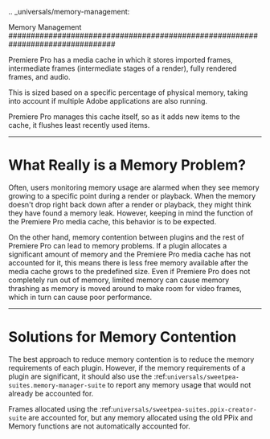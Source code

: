 .. _universals/memory-management:

Memory Management
################################################################################

Premiere Pro has a media cache in which it stores imported frames, intermediate frames (intermediate stages of a render), fully rendered frames, and audio.

This is sized based on a specific percentage of physical memory, taking into account if multiple Adobe applications are also running.

Premiere Pro manages this cache itself, so as it adds new items to the cache, it flushes least recently used items.

----

What Really is a Memory Problem?
================================================================================

Often, users monitoring memory usage are alarmed when they see memory growing to a specific point during a render or playback. When the memory doesn't drop right back down after a render or playback, they might think they have found a memory leak. However, keeping in mind the function of the Premiere Pro media cache, this behavior is to be expected.

On the other hand, memory contention between plugins and the rest of Premiere Pro can lead to memory problems. If a plugin allocates a significant amount of memory and the Premiere Pro media cache has not accounted for it, this means there is less free memory available after the media cache grows to the predefined size. Even if Premiere Pro does not completely run out of memory, limited memory can cause memory thrashing as memory is moved around to make room for video frames, which in turn can cause poor performance.

----

Solutions for Memory Contention
================================================================================

The best approach to reduce memory contention is to reduce the memory requirements of each plugin. However, if the memory requirements of a plugin are significant, it should also use the :ref:`universals/sweetpea-suites.memory-manager-suite` to report any memory usage that would not already be accounted for.

Frames allocated using the :ref:`universals/sweetpea-suites.ppix-creator-suite` are accounted for, but any memory allocated using the old PPix and Memory functions are not automatically accounted for.
